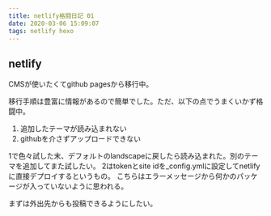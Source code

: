 ```yaml
---
title: netlify格闘日記 01
date: 2020-03-06 15:09:07
tags: netlify hexo
---
```


## netlify
CMSが使いたくてgithub pagesから移行中。
<!-- more -->
移行手順は豊富に情報があるので簡単でした。ただ、以下の点でうまくいかず格闘中。

1. 追加したテーマが読み込まれない
2. githubを介さずアップロードできない

1で色々試した末、デフォルトのlandscapeに戻したら読み込まれた。別のテーマを追加してまた試したい。
2はtokenとsite idを_config.ymlに設定してnetlifyに直接デプロイするというもの。
こちらはエラーメッセージから何かのパッケージが入っていないように思われる。

まずは外出先からも投稿できるようにしたい。
